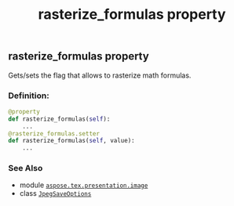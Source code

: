 ﻿---
title: rasterize_formulas property
second_title: Aspose.TeX for Python via .NET API References
description: 
type: docs
weight: 50
url: /python-net/aspose.tex.presentation.image/jpegsaveoptions/rasterize_formulas/
is_root: false
---

## rasterize_formulas property


Gets/sets the flag that allows to rasterize math formulas.
### Definition:
```python
@property
def rasterize_formulas(self):
    ...
@rasterize_formulas.setter
def rasterize_formulas(self, value):
    ...
```

### See Also
* module [`aspose.tex.presentation.image`](../../)
* class [`JpegSaveOptions`](/tex/python-net/aspose.tex.presentation.image/jpegsaveoptions)
